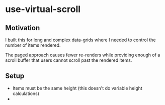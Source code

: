 # use-virtual-scroll

## Motivation

I built this for long and complex data-grids where I needed to control the number of items rendered.

The paged approach causes fewer re-renders while providing enough of a scroll buffer that users
cannot scroll past the rendered items.

## Setup

- Items must be the same height (this doesn't do variable height calculations)
-
